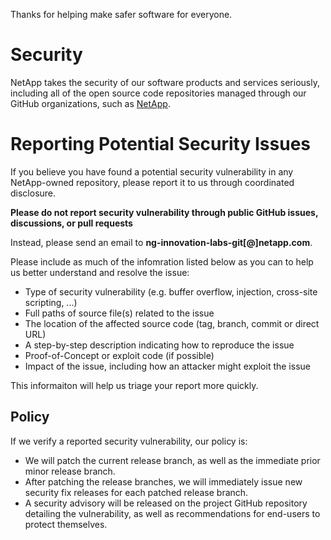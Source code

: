Thanks for helping make safer software for everyone.

# Security

NetApp takes the security of our software products and services seriously, including all of
the open source code repositories managed through our GitHub organizations, such as [NetApp](https://github.com/NetApp).

# Reporting Potential Security Issues
If you believe you have found a potential security vulnerability in any NetApp-owned repository,
please report it to us through coordinated disclosure. 

**Please do not report security vulnerability through public GitHub issues, discussions, or pull requests** 

Instead, please send an email to **ng-innovation-labs-git[@]netapp.com**. 

Please include as much of the infomration listed below as you can to help us better understand and resolve the issue:
- Type of security vulnerability (e.g. buffer overflow, injection, cross-site scripting, ...)
- Full paths of source file(s) related to the issue
- The location of the affected source code (tag, branch, commit or direct URL)
- A step-by-step description indicating how to reproduce the issue
- Proof-of-Concept or exploit code (if possible)
- Impact of the issue, including how an attacker might exploit the issue

This informaiton will help us triage your report more quickly. 

## Policy

If we verify a reported security vulnerability, our policy is:
- We will patch the current release branch, as well as the immediate prior minor
  release branch.
- After patching the release branches, we will immediately issue new security
  fix releases for each patched release branch.
- A security advisory will be released on the project GitHub repository detailing the
  vulnerability, as well as recommendations for end-users to protect themselves.
